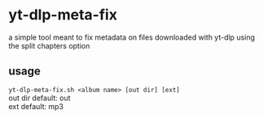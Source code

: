# yt-dlp-meta-fix
a simple tool meant to fix metadata on files downloaded with yt-dlp using the split chapters option

## usage
`yt-dlp-meta-fix.sh <album name> [out dir] [ext]`  
out dir default: out  
ext default: mp3
